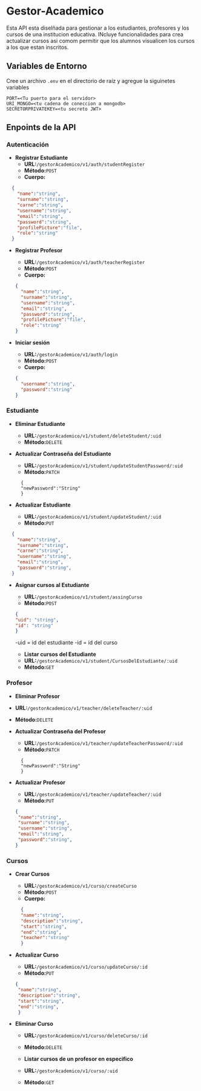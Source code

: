 # Gestor-Academico

Esta API esta diselñada para gestionar a los estudiantes, profesores y los cursos de una institucion educativa. INcluye funcionalidades para crea actualizar cursos asi comom permitir que los alumnos visualicen los cursos a los que estan inscritos.

## Variables de Entorno

Cree un archivo `.env` en el directorio de raíz y agregue la siguinetes variables 

```
PORT=<Tu puerto para el servidor>
URI_MONGO=<tu cadena de coneccion a mongodb>
SECRETORPRIVATEKEY=<tu secreto JWT>
```

## Enpoints de la API

### Autenticación

- **Registrar Estudiante**
  - **URL:**`/gestorAcademico/v1/auth/studentRegister`
  - **Método:**`POST`
  - **Cuerpo:**
```json
  {
    "name":"string",
    "surname":"string",
    "carne":"string",
    "username":"string",
    "email":"string",
    "password":"string",
    "profilePicture":"file",
    "role":"string"
  }
  ```
- **Registrar Profesor**
  - **URL:**`/gestorAcademico/v1/auth/teacherRegister`
  - **Método:**`POST`
  - **Cuerpo:**
  ```json
  {
    "name":"string",
    "surname":"string",
    "username":"string",
    "email":"string",
    "password":"string",
    "profilePicture":"file",
    "role":"string"
  }
  ```

- **Iniciar sesión**
  - **URL:**`/gestorAcademico/v1/auth/login`
  - **Método:**`POST`
  - **Cuerpo:**
  ```json
  {
    "username":"string",
    "password":"string"
  }
  ```

### Estudiante

- **Eliminar Estudiante**
  - **URL:**`/gestorAcademico/v1/student/deleteStudent/:uid`
  - **Método:**`DELETE`

- **Actualizar Contraseña del Estudiante**
  - **URL:**`/gestorAcademico/v1/student/updateStudentPassword/:uid`
  - **Método:**`PATCH`
  ```
    {
    "newPassword":"String"
    }
  ```

- **Actualizar Estudiante**
  - **URL:**`/gestorAcademico/v1/student/updateStudent/:uid`
  - **Método:**`PUT`
```json
  {
    "name":"string",
    "surname":"string",
    "carne":"string",
    "username":"string",
    "email":"string",
    "password":"string",
  }
  ```

- **Asignar cursos al Estudiante**
  - **URL:**`/gestorAcademico/v1/student/assingCurso`
  - **Método:**`POST`
  ```json
  {
  "uid": "string", 
  "id": "string"
  }
  ```
  -uid = id del estudiante
  -id = id del curso

  - **Listar cursos del Estudiante**
  - **URL:**`/gestorAcademico/v1/student/CursosDelEstudiante/:uid`
  - **Método:**`GET`


### Profesor

  - **Eliminar Profesor**
  - **URL:**`/gestorAcademico/v1/teacher/deleteTeacher/:uid`
  - **Método:**`DELETE`

- **Actualizar Contraseña del Profesor**
  - **URL:**`/gestorAcademico/v1/teacher/updateTeacherPassword/:uid`
  - **Método:**`PATCH`
  ```
    {
    "newPassword":"String"
    }
  ```

- **Actualizar Profesor**
  - **URL:**`/gestorAcademico/v1/teacher/updateTeacher/:uid`
  - **Método:**`PUT`
   ```json
  {
    "name":"string",
    "surname":"string",
    "username":"string",
    "email":"string",
    "password":"string",
  }
  ```

### Cursos

- **Crear Cursos**
  - **URL:**`/gestorAcademico/v1/curso/createCurso`
  - **Método:**`POST`
  - **Cuerpo:**
  ```json
    {
    "name":"string",
    "description":"string",
    "start":"string",
    "end":"string",
    "teacher":"string"
    }
  ```

- **Actualizar Curso**
  - **URL:**`/gestorAcademico/v1/curso/updateCurso/:id`
  - **Método:**`PUT`
   ```json
   {
    "name":"string",
    "description":"string",
    "start":"string",
    "end":"string",
    }
  ```

- **Eliminar Curso**
  - **URL:**`/gestorAcademico/v1/curso/deleteCurso/:id`
  - **Método:**`DELETE`

  - **Listar cursos de un profesor en especifico**
  - **URL:**`/gestorAcademico/v1/curso/:uid`
  - **Método:**`GET`





